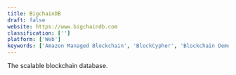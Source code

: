 ```yaml
---
title: BigchainDB
draft: false 
website: https://www.bigchaindb.com
classification: ['']
platform: ['Web']
keywords: ['Amazon Managed Blockchain', 'BlockCypher', 'Blockchain Demo', 'Blockchain Startups Map', 'BlockchainI.CO', 'Blockstack', 'Blockstack Token', 'Hyperledger', 'Insolar', 'Kaleido Blockchain Business Cloud', 'MultiChain', 'Openchain', 'Opporty', 'Rubix', 'SAP Leonardo', 'Stellar Platform', 'Storj', 'Token Forge', 'mempool']
---
```

The scalable blockchain database.